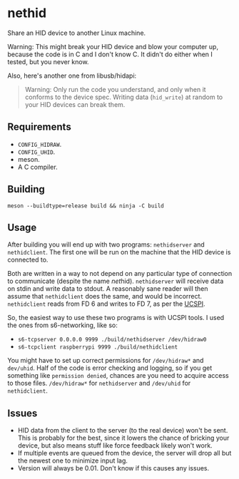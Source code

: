 # nethid

Share an HID device to another Linux machine.

Warning: This might break your HID device and blow your computer up, because
the code is in C and I don't know C. It didn't do either when I tested, but
you never know.

Also, here's another one from libusb/hidapi:
> Warning: Only run the code you understand, and only when it conforms to the
> device spec. Writing data (`hid_write`) at random to your HID devices can
> break them.

## Requirements
- `CONFIG_HIDRAW`.
- `CONFIG_UHID`.
- meson.
- A C compiler.

## Building

`meson --buildtype=release build && ninja -C build`

## Usage

After building you will end up with two programs: `nethidserver` and
`nethidclient`. The first one will be run on the machine that the HID device
is connected to.

Both are written in a way to not depend on any particular type of connection
to communicate (despite the name *net*hid). `nethidserver` will receive data
on stdin and write data to stdout. A reasonably sane reader will then assume
that `nethidclient` does the same, and would be incorrect. `nethidclient`
reads from FD 6 and writes to FD 7, as per the
[UCSPI](https://cr.yp.to/proto/ucspi.txt).

So, the easiest way to use these two programs is with UCSPI tools. I used the
ones from s6-networking, like so:
- `s6-tcpserver 0.0.0.0 9999 ./build/nethidserver /dev/hidraw0`
- `s6-tcpclient raspberrypi 9999 ./build/nethidclient`

You might have to set up correct permissions for `/dev/hidraw*` and
`dev/uhid`. Half of the code is error checking and logging, so if you get
something like `permission denied`, chances are you need to acquire access to
those files. `/dev/hidraw*` for `nethidserver` and `/dev/uhid` for
`nethidclient`.

## Issues

- HID data from the client to the server (to the real device) won't be sent.
  This is probably for the best, since it lowers the chance of bricking your
  device, but also means stuff like force feedback likely won't work.
- If multiple events are queued from the device, the server will drop all but
  the newest one to minimize input lag.
- Version will always be 0.01. Don't know if this causes any issues.
